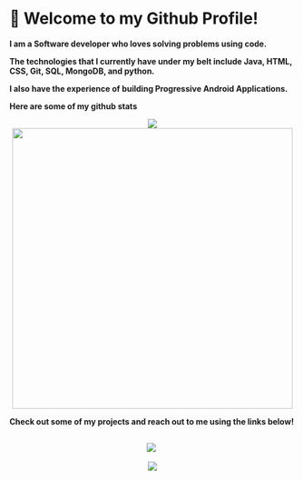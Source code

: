 # :wave: Welcome to my Github Profile!

<p align="center">
<!-- <img src= "https://user-images.githubusercontent.com/42696800/137447306-89f21386-975d-4e6b-b173-25feb6e59d5d.gif" width="600" height="350" /> -->

</p>

**I am a Software developer who loves solving problems using code.**

**The technologies that I currently have under my belt include Java, HTML, CSS, Git, SQL, MongoDB, and python.**

**I also have the experience of building Progressive Android Applications.**


**Here are some of my github stats**

<p align="center">
<img src = "https://github-readme-stats.vercel.app/api?username=Lochan2001&&show_icons=true&title_color=ffffff&icon_color=bb2acf&text_color=daf7dc&bg_color=151515"/>
<br/>
<img src="https://github-readme-stats.vercel.app/api/top-langs/?username=Lochan2001&layout=compact&theme=radical" width="494"/>
</p>

**Check out some of my projects and reach out to me using the links below!**

##

<span align="center">
 
<a href="https://in.linkedin.com/in/lochan-patil-96742a192"><img src="https://img.techpowerup.org/200715/linkedin-box-fill-1.png"></a>&nbsp;
<!-- <a href="https://medium.com/@rajat_m"><img src="https://img.techpowerup.org/200715/medium-fill-1.png"></a>&nbsp; -->
<a href="mailto:patillochan1234@gmail"><img src="https://img.techpowerup.org/200715/gmail-1.png"></a>
<!-- <a href="https://www.hackerrank.com/Rajat_M"><img src="https://img.techpowerup.org/200715/hackerrank-logo-1500.png"></a> -->
<!-- <a href="https://twitter.com/Rajat__m"><img src="https://img.techpowerup.org/200715/twitter-fill.png"></a> -->

</span>
